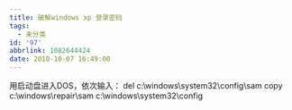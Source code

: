 ```yaml
---
title: 破解windows xp 登录密码
tags:
  - 未分类
id: '97'
abbrlink: 1082644424
date: 2010-10-07 16:49:00
---
```


用启动盘进入DOS，依次输入： del c:\\windows\\system32\\config\\sam copy c:\\windows\\repair\\sam c:\\windows\\system32\\config